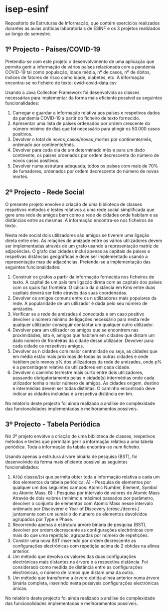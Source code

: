 # isep-esinf

Repositório de Estruturas de Informação, que contém exercícios realizados durantes as aulas práticas laboratoriais de ESINF e os 3 projetos realizados ao longo do semestre. 

## 1º Projecto - Países/COVID-19

Pretendia-se com este projeto o desenvolvimento de uma aplicação que permita gerir a informação de vários países relacionada com a pandemia COVID-19 tal como população, idade média, nº de casos, nº de óbitos, índices de fatores de risco como idade, diabetes, etc.
A informação encontra-se no ficheiro de texto: owid-covid-data.csv

Usando a Java Collection Framework foi desenvolvida as classes necessárias para implementar da forma mais eficiente possível as seguintes funcionalidades:

1. Carregar e guardar a informação relativa aos países e respetivos dados da pandemia COVID-19 a partir do ficheiro de texto fornecido.
2. Apresentar uma lista de países ordenados por ordem crescente do número mínimo de dias que foi necessário para atingir os 50.000 casos positivos. 
3. Devolver o total de novos_casos/novas_mortes por continente/mês, ordenado por continente/mês.
4. Devolver para cada dia de um determinado mês e para um dado continente, os países ordenados por ordem decrescente do número de novos casos positivos.
5. Devolver numa estrutura adequada, todos os países com mais de 70% de fumadores, ordenados por ordem decrescente do número de novas mortes.

## 2º Projecto - Rede Social

O presente projeto envolve a criação de uma biblioteca de classes respetivos métodos e testes relativos a uma rede social simplificada que gere uma rede de amigos bem como a rede de cidades onde habitam e as distâncias entre as mesmas. A informação encontra-se nos ficheiros de texto.

Nesta rede social dois utilizadores são amigos se tiverem uma ligação direta entre eles. As relações de amizade entre os vários utilizadores devem ser implementadas através de um grafo usando a representação matriz de adjacências. O grafo das cidades inclui apenas as capitais de países e respetivas distâncias geográficas e deve ser implementado usando a representação map de adjacências. Pretende-se a implementação das seguintes funcionalidades:

1. Construir os grafos a partir da informação fornecida nos ficheiros de texto. A capital de um país tem ligação direta com as capitais dos países com os quais faz fronteira. O cálculo da distância em Kms entre duas capitais deverá ser feito através das suas coordenadas.
2. Devolver os amigos comuns entre os n utilizadores mais populares da rede. A popularidade de um utilizador é dada pelo seu número de amizades.
3. Verificar se a rede de amizades é conectada e em caso positivo devolver o número mínimo de ligações necessário para nesta rede qualquer utilizador conseguir contactar um qualquer outro utilizador.
4. Devolver para um utilizador os amigos que se encontrem nas proximidades, isto é, amigos que habitem em cidades que distam um dado número de fronteiras da cidade desse utilizador. Devolver para cada cidade os respetivos amigos.
5. Devolver as n cidades com maior centralidade ou seja, as cidades que em média estão mais próximas de todas as outras cidades e onde habitem pelo menos p% dos utilizadores da rede de amizades, onde p% é a percentagem relativa de utilizadores em cada cidade.
6. Devolver o caminho terrestre mais curto entre dois utilizadores, passando obrigatoriamente pelas n cidade(s) intermédias onde cada utilizador tenha o maior número de amigos. As cidades origem, destino e intermédias devem ser todas distintas. O caminho encontrado deve indicar as cidades incluídas e a respetiva distância em km.

No relatório deste projecto foi ainda realizado a análise de complexidade das funcionalidades implementadas e melhoramentos possíveis.

## 3º Projecto - Tabela Periódica

No 3º projeto envolve a criação de uma biblioteca de classes, respetivos métodos e testes que permitam gerir a informação relativa a uma tabela periódica. Toda a informação da tabela encontra-se num ficheiro.

Usando apenas a estrutura árvore binária de pesquisa (BST), foi desenvolvido da forma mais eficiente possível as seguintes funcionalidades:

1. A/(s) classe/(s) que permita obter toda a informação relativa a cada um dos elementos da tabela periódica:
	A) - Pesquisa de elementos por qualquer um dos seguintes campos: Atomic Number, Element, Symbol ou Atomic Mass.
	B) - Pesquisa por intervalo de valores de Atomic Mass Através de dois valores (mínimo e máximo) passados por parâmetro, devolver o conjunto de elementos com Atomic Mass nesse intervalo ordenado por Discoverer e Year of Discovery (cresc./decres.) juntamente com um sumário do número de elementos devolvidos agrupados por Type e Phase.
2. Recorrendo apenas à estrutura árvore binária de pesquisa (BST), devolver por ordem decrescente as configurações electrónicas com mais do que uma repetição, agrupadas por número de repetições.
3. Constrir uma nova BST inserindo por ordem decrescente as configurações electrónicas com repetição acima de 2 obtidas na alínea anterior.
4. Um método que devolva os valores das duas configurações electrónicas mais distantes na árvore e a respectiva distância. Foi considerado como medida de distância entre as configurações electrónicas, o número de ramos que distam uma da outra.
5. Um método que transforme a árvore obtida alínea anterior numa árvore binária completa, inserindo nesta possíveis configurações electrónicas únicas.

No relatório deste projecto foi ainda realizado a análise de complexidade das funcionalidades implementadas e melhoramentos possíveis.